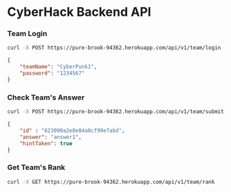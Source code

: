 # CyberHack Backend API

### Team Login

```bash
curl -X POST https://pure-brook-94362.herokuapp.com/api/v1/team/login
```

```json
{
    "teamName": "CyberPunk1",
    "password": "1234567"
}
```





###  Check Team's Answer

```bash
curl -X POST https://pure-brook-94362.herokuapp.com/api/v1/team/submit
```

```json
{
    "id" : "623090a2e8e04a0cf99e7abd",
    "answer": "answer1",
    "hintTaken": true
}
```



### Get Team's Rank

```bash
curl -X GET https://pure-brook-94362.herokuapp.com/api/v1/team/rank
```